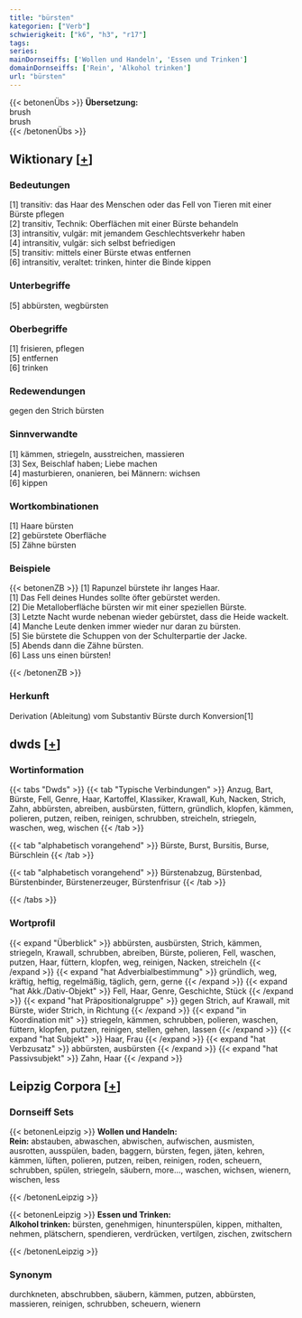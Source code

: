 ```yaml
---
title: "bürsten"
kategorien: ["Verb"]
schwierigkeit: ["k6", "h3", "r17"]
tags:
series:
mainDornseiffs: ['Wollen und Handeln', 'Essen und Trinken']
domainDornseiffs: ['Rein', 'Alkohol trinken']
url: "bürsten"
---
```


{{< betonenÜbs >}}
**Übersetzung:**  
brush  
brush  
{{< /betonenÜbs >}}

## Wiktionary [[+](https://de.wiktionary.org/wiki/bürsten)]

### Bedeutungen
[1] transitiv: das Haar des Menschen oder das Fell von Tieren mit einer Bürste pflegen  
[2] transitiv, Technik: Oberflächen mit einer Bürste behandeln  
[3] intransitiv, vulgär: mit jemandem Geschlechtsverkehr haben  
[4] intransitiv, vulgär: sich selbst befriedigen  
[5] transitiv: mittels einer Bürste etwas entfernen  
[6] intransitiv, veraltet: trinken, hinter die Binde kippen  

### Unterbegriffe
[5] abbürsten, wegbürsten  

### Oberbegriffe
[1] frisieren, pflegen  
[5] entfernen  
[6] trinken  

### Redewendungen
gegen den Strich bürsten  

### Sinnverwandte
[1] kämmen, striegeln, ausstreichen, massieren  
[3] Sex, Beischlaf haben; Liebe machen  
[4] masturbieren, onanieren, bei Männern: wichsen  
[6] kippen  

### Wortkombinationen
[1] Haare bürsten  
[2] gebürstete Oberfläche  
[5] Zähne bürsten  

### Beispiele
{{< betonenZB >}}
[1] Rapunzel bürstete ihr langes Haar.  
[1] Das Fell deines Hundes sollte öfter gebürstet werden.  
[2] Die Metalloberfläche bürsten wir mit einer speziellen Bürste.  
[3] Letzte Nacht wurde nebenan wieder gebürstet, dass die Heide wackelt.  
[4] Manche Leute denken immer wieder nur daran zu bürsten.  
[5] Sie bürstete die Schuppen von der Schulterpartie der Jacke.  
[5] Abends dann die Zähne bürsten.  
[6] Lass uns einen bürsten!  

{{< /betonenZB >}}
### Herkunft
Derivation (Ableitung) vom Substantiv Bürste durch Konversion[1]  



## dwds [[+](https://www.dwds.de/wb/bürsten)]

### Wortinformation
{{< tabs "Dwds" >}}
{{< tab "Typische Verbindungen" >}}
Anzug, Bart, Bürste, Fell, Genre, Haar, Kartoffel, Klassiker, Krawall, Kuh, Nacken, Strich, Zahn, abbürsten, abreiben, ausbürsten, füttern, gründlich, klopfen, kämmen, polieren, putzen, reiben, reinigen, schrubben, streicheln, striegeln, waschen, weg, wischen
{{< /tab >}}

{{< tab "alphabetisch vorangehend" >}}
Bürste, Burst, Bursitis, Burse, Bürschlein
{{< /tab >}}

{{< tab "alphabetisch vorangehend" >}}
Bürstenabzug, Bürstenbad, Bürstenbinder, Bürstenerzeuger, Bürstenfrisur
{{< /tab >}}

{{< /tabs >}}

### Wortprofil
{{< expand "Überblick" >}} abbürsten, ausbürsten, Strich, kämmen, striegeln, Krawall, schrubben, abreiben, Bürste, polieren, Fell, waschen, putzen, Haar, füttern, klopfen, weg, reinigen, Nacken, streicheln {{< /expand >}}
{{< expand "hat Adverbialbestimmung" >}} gründlich, weg, kräftig, heftig, regelmäßig, täglich, gern, gerne {{< /expand >}}
{{< expand "hat Akk./Dativ-Objekt" >}} Fell, Haar, Genre, Geschichte, Stück {{< /expand >}}
{{< expand "hat Präpositionalgruppe" >}} gegen Strich, auf Krawall, mit Bürste, wider Strich, in Richtung {{< /expand >}}
{{< expand "in Koordination mit" >}} striegeln, kämmen, schrubben, polieren, waschen, füttern, klopfen, putzen, reinigen, stellen, gehen, lassen {{< /expand >}}
{{< expand "hat Subjekt" >}} Haar, Frau {{< /expand >}}
{{< expand "hat Verbzusatz" >}} abbürsten, ausbürsten {{< /expand >}}
{{< expand "hat Passivsubjekt" >}} Zahn, Haar {{< /expand >}}

## Leipzig Corpora [[+](https://corpora.uni-leipzig.de/en/res?word=bürsten&corpusId=deu_newscrawl-public_2018)]

### Dornseiff Sets
{{< betonenLeipzig >}}
**Wollen und Handeln:**  
**Rein:** abstauben, abwaschen, abwischen, aufwischen, ausmisten, ausrotten, ausspülen, baden, baggern, bürsten, fegen, jäten, kehren, kämmen, lüften, polieren, putzen, reiben, reinigen, roden, scheuern, schrubben, spülen, striegeln, säubern, more..., waschen, wichsen, wienern, wischen, less  

{{< /betonenLeipzig >}}


{{< betonenLeipzig >}}
**Essen und Trinken:**  
**Alkohol trinken:** bürsten, genehmigen, hinunterspülen, kippen, mithalten, nehmen, plätschern, spendieren, verdrücken, vertilgen, zischen, zwitschern  

{{< /betonenLeipzig >}}

### Synonym
durchkneten, abschrubben, säubern, kämmen, putzen, abbürsten, massieren, reinigen, schrubben, scheuern, wienern

